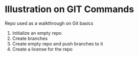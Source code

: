 # Illustration on GIT Commands
Repo used as a walkthrough on Git basics

1. Initialize an empty repo
2. Create branches
3. Create empty repo and push branches to it
4. Create a license for the repo
